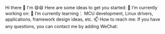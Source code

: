 Hi there 👋 I'm 😄😄
Here are some ideas to get you started:
🔭 I’m currently working on:
🌱 I’m currently learning：
MCU development, Linux drivers, applications, framework design ideas, etc.
📫 How to reach me:
If you have any questions, you can contact me by adding WeChat:  


